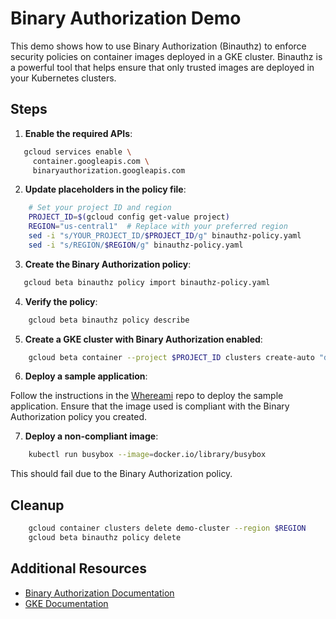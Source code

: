 # Binary Authorization Demo

This demo shows how to use Binary Authorization (Binauthz) to enforce security policies on container images deployed in a GKE cluster. Binauthz is a powerful tool that helps ensure that only trusted images are deployed in your Kubernetes clusters.

## Steps

1. **Enable the required APIs**:

```bash
   gcloud services enable \
     container.googleapis.com \
     binaryauthorization.googleapis.com
```

2. **Update placeholders in the policy file**:

```bash
    # Set your project ID and region
    PROJECT_ID=$(gcloud config get-value project)
    REGION="us-central1"  # Replace with your preferred region
    sed -i "s/YOUR_PROJECT_ID/$PROJECT_ID/g" binauthz-policy.yaml
    sed -i "s/REGION/$REGION/g" binauthz-policy.yaml
```

3. **Create the Binary Authorization policy**:

 ```bash
    gcloud beta binauthz policy import binauthz-policy.yaml
 ```

4. **Verify the policy**:

```bash
    gcloud beta binauthz policy describe
```

5. **Create a GKE cluster with Binary Authorization enabled**:

```bash
    gcloud beta container --project $PROJECT_ID clusters create-auto "demo-cluster" --region $REGION --release-channel "regular" --tier "standard" --enable-ip-access --no-enable-google-cloud-access --network "projects/${PROJECT_ID}/global/networks/default" --subnetwork "projects/${PROJECT_ID}/regions/${PROJECT_ID}/subnetworks/default" --cluster-ipv4-cidr "/17" --binauthz-evaluation-mode=POLICY_BINDINGS_AND_PROJECT_SINGLETON_POLICY_ENFORCE
```

6. **Deploy a sample application**:

Follow the instructions in the [Whereami](https://github.com/gallaglo/whereami) repo to deploy the sample application. Ensure that the image used is compliant with the Binary Authorization policy you created.

7. **Deploy a non-compliant image**:

```bash
    kubectl run busybox --image=docker.io/library/busybox
```

This should fail due to the Binary Authorization policy.

## Cleanup

```bash
    gcloud container clusters delete demo-cluster --region $REGION
    gcloud beta binauthz policy delete
```

## Additional Resources

- [Binary Authorization Documentation](https://cloud.google.com/binary-authorization/docs)
- [GKE Documentation](https://cloud.google.com/kubernetes-engine/docs)
